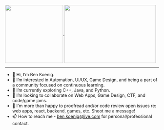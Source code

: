 <a href="https://github.com/anuraghazra/github-readme-stats">
  <img height=190 align="center" src="https://github-readme-stats.vercel.app/api?username=taqft&include_all_commits=true&show_icons=true&rank_icon=github&theme=tokyonight&hide=contribs&cache_seconds=15003)" />
</a>
<a href="https://github.com/anuraghazra/convoychat">
  <img height=190 width=300 align="center" src="https://github-readme-stats.vercel.app/api/top-langs/?username=taqft&layout=compact&langs_count=8&theme=tokyonight&include_all_commits&size_weight=0.5&count_weight=0.5&cache_seconds=15003)" />
</a>

<hr />

- 👋 Hi, I’m Ben Koenig.
- 👀 I’m interested in Automation, UI/UX, Game Design, and being a part of a community focused on continuous learning.
- 🌱 I’m currently exploring C++, Java, and Python.
- 💞️ I’m looking to collaborate on Web Apps, Game Design, CTF, and code/game jams.
- 🤝 I'm more than happy to proofread and/or code review open issues re: web apps, react, backend, games, etc. Shoot me a message!
- 📫 How to reach me - ben.koenig@live.com for personal/professional contact.

<!---
theresaqueryforthat/theresaqueryforthat is a ✨ special ✨ repository because its `README.md` (this file) appears on your GitHub profile.
You can click the Preview link to take a look at your changes.
--->
